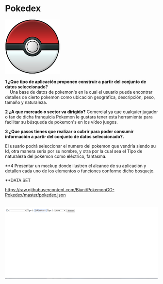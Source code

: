



# Pokedex

![](https://github.com/Tirso4/Pokedex/blob/master/pokebola2.gif) 
&nbsp;
&nbsp;
&nbsp;
&nbsp;

**1 ¿Que tipo de aplicación proponen construir a partir del conjunto de datos seleccionado?**   
&nbsp;
&nbsp;
 Una base de datos de pokemon's en la cual el usuario pueda encontrar detalles de cierto pokemon como ubicación geográfica, descripción, peso, tamaño y naturaleza.

**2 ¿A que mercado o sector va dirigido?** Comercial ya que cualquier jugador o fan de dicha franquicia  Pokemon le gustara tener esta herramienta para facilitar su búsqueda de pokemon's en los vídeo juegos.


**3 ¿Que pasos tienes que realizar o cubrir para poder consumir información a partir del conjunto de datos seleccionado?.**

El usuario podrá seleccionar el numero del pokemon que vendría siendo su Id, otra manera seria por su nombre, y otra por la cual sea el Tipo de naturaleza del pokemon como eléctrico, fantasma.



**4 Presentar un mockup donde ilustren el alcance de su aplicación y detallen cada uno de los elementos o funciones conforme dicho bosquejo.

**DATA SET 

https://raw.githubusercontent.com/Biuni/PokemonGO-Pokedex/master/pokedex.json

&nbsp;
&nbsp;
![](https://github.com/Tirso4/Pokedex/blob/master/pokedex.png)

